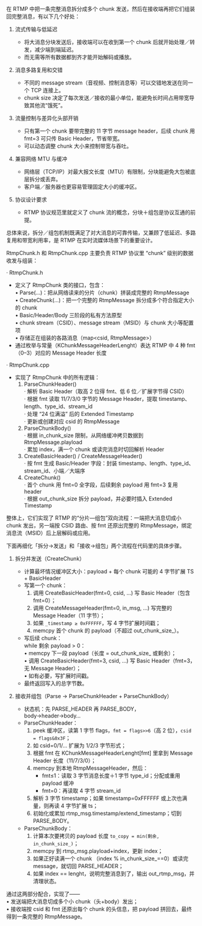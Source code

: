 在 RTMP 中把一条完整消息拆分成多个 chunk 发送，然后在接收端再把它们组装回完整消息，有以下几个好处：

1. 流式传输与低延迟  
   - 将大消息分块发送后，接收端可以在收到第一个 chunk 后就开始处理／转发，减少端到端延迟。  
   - 而无需等所有数据都到齐才能开始解码或播放。

2. 消息多路复用和交错  
   - 不同的 message stream（音视频、控制消息等）可以交错地发送在同一个 TCP 连接上。  
   - chunk size 决定了每次发送／接收的最小单位，能避免长时间占用带宽导致其他流“饿死”。

3. 流量控制与差异化头部开销  
   - 只有第一个 chunk 要带完整的 11 字节 message header，后续 chunk 用 fmt=3 可只传 Basic Header，节省带宽。  
   - 可以动态调整 chunk 大小来控制带宽与吞吐。

4. 兼容网络 MTU 与缓冲  
   - 网络层（TCP/IP）对最大报文长度（MTU）有限制，分块能避免大包被底层拆分或丢弃。  
   - 客户端／服务器也更容易管理固定大小的缓冲区。

5. 协议设计要求  
   - RTMP 协议规范里就定义了 chunk 流的概念，分块＋组包是协议互通的前提。  

总体来说，拆分／组包机制既满足了对大消息的可靠传输，又兼顾了低延迟、多路复用和带宽利用率，是 RTMP 在实时流媒体场景下的重要设计。

RtmpChunk.h 和 RtmpChunk.cpp 主要负责 RTMP 协议里 “chunk” 级别的数据收发与组装：  

· RtmpChunk.h  
  - 定义了 RtmpChunk 类的接口，包含：  
    • Parse(...)：把从网络读来的分片（chunk）拼装成完整的 RtmpMessage  
    • CreateChunk(...)：把一个完整的 RtmpMessage 拆分成多个符合指定大小的 chunk  
    • Basic/Header/Body 三阶段的私有方法原型  
    • chunk stream（CSID）、message stream（MSID）与 chunk 大小等配置项  
    • 存储正在组装的各路消息（map<csid, RtmpMessage>）  
  - 通过枚举与常量（KChunkMessageHeaderLenght）表达 RTMP 中 4 种 fmt （0–3）对应的 Message Header 长度  

· RtmpChunk.cpp  
  - 实现了 RtmpChunk 中的所有逻辑：  
    1. ParseChunkHeader()  
       · 解析 Basic Header（取高 2 位得 fmt、低 6 位／扩展字节得 CSID）  
       · 根据 fmt 读取 11/7/3/0 字节的 Message Header，提取 timestamp、length、type_id、stream_id  
       · 处理 “24 位满溢” 后的 Extended Timestamp  
       · 更新或创建对应 csid 的 RtmpMessage  
    2. ParseChunkBody()  
       · 根据 in_chunk_size 限制，从网络缓冲拷贝数据到 RtmpMessage.playload  
       · 累加 index，满一个 chunk 或读完消息时切回解析 Header  
    3. CreateBasicHeader() / CreateMessageHeader()  
       · 按 fmt 生成 Basic/Header 字段：封装 timestamp、length、type_id、stream_id、小端／大端序  
    4. CreateChunk()  
       · 首个 chunk 用 fmt=0 全字段，后续剩余 payload 用 fmt=3 复用 header  
       · 根据 out_chunk_size 拆分 payload，并必要时插入 Extended Timestamp  

整体上，它们实现了 RTMP 的“分片—组包”双向流程：一端把大消息切成小 chunk 发出，另一端按 CSID 路由、按 fmt 还原出完整的 RtmpMessage，绑定消息流（MSID）后上层解码或应用。


下面再细化「拆分→发送」和「接收→组包」两个流程在代码里的具体步骤。  

1. 拆分并发送（CreateChunk）  
   - 计算最坏情况缓冲区大小：payload + 每个 chunk 可能的 4 字节扩展 TS + BasicHeader  
   - 写第一个 chunk：  
     1) 调用 CreateBasicHeader(fmt=0, csid, …) 写 Basic Header（包含 fmt=0）；  
     2) 调用 CreateMessageHeader(fmt=0, in_msg, …) 写完整的 Message Header（11 字节）；  
     3) 如果 `_timestamp ≥ 0xFFFFFF`，写 4 字节扩展时间戳；  
     4) memcpy 首个 chunk 的 payload（不超过 out_chunk_size_）。  
   - 写后续 chunk：  
     while 剩余 payload > 0：  
     • memcpy 下一段 payload（长度 = out_chunk_size_ 或剩余）；  
     • 调用 CreateBasicHeader(fmt=3, csid, …) 写 Basic Header（fmt=3，无 Message Header）；  
     • 如有必要，写扩展时间戳。  
   - 最终返回写入的总字节数。  

2. 接收并组包（Parse → ParseChunkHeader + ParseChunkBody）  
   - 状态机：先 PARSE_HEADER 再 PARSE_BODY，body→header→body…  
   - ParseChunkHeader：  
     1) peek 缓冲区，读第 1 字节 flags，`fmt = flags>>6`（高 2 位），`csid = flags&0x3F`；  
     2) 如 csid=0/1/… 扩展为 1/2/3 字节形式；  
     3) 根据 fmt 在 KChunkMessageHeaderLenght[fmt] 里拿到 Message Header 长度（11/7/3/0）；  
     4) memcpy 到本地 RtmpMessageHeader，然后：  
        - fmt≤1：读取 3 字节消息长度＋1 字节 type_id；分配或重用 payload 缓冲  
        - fmt=0：再读取 4 字节 stream_id  
     5) 解析 3 字节 timestamp；如果 timestamp=0xFFFFFF 或上次也满量，则再读 4 字节扩展 ts；  
     6) 初始化或累加 rtmp_msg.timestamp/extend_timestamp；切到 PARSE_BODY。  
   - ParseChunkBody：  
     1) 计算本次要拷贝的 payload 长度 `to_copy = min(剩余, in_chunk_size_)`；  
     2) memcpy 到 rtmp_msg.playload+index，更新 index；  
     3) 如果正好读满一个 chunk （index % in_chunk_size_==0）或读完 message，就切回 PARSE_HEADER；  
     4) 如果 index == lenght，说明完整消息到了，输出 out_rtmp_msg，并清理状态。  

通过这两部分配合，实现了——  
  • 发送端把大消息切成多个小 chunk（头+body）发出；  
  • 接收端按 csid 和 fmt 还原出每个 chunk 的头信息，把 payload 拼回去，最终得到一条完整的 RtmpMessage。